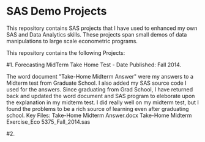 # SAS Demo Projects

This repository contains SAS projects that I have used to enhanced my own SAS and Data Analytics skills.  These projects span small demos of data manipulations to large scale econometric programs.  
 
This repository contains the following Projects:  

  #1. Forecasting MidTerm Take Home Test - Date Published: Fall 2014. 
  
The word document "Take-Home Midterm Answer" were my answers to a Midterm test from Graduate School. I also added my SAS source code I used for the answers. Since graduating from Grad School, I have returned back and updated the word document and SAS program to eleborate upon the explanation in my midterm test. I did really well on my midterm test, but I found the problems to be a rich source of learning even after graduating school. 
Key Files: Take-Home Midterm Answer.docx Take-Home Midterm Exercise_Eco 5375_Fall_2014.sas

  #2.















